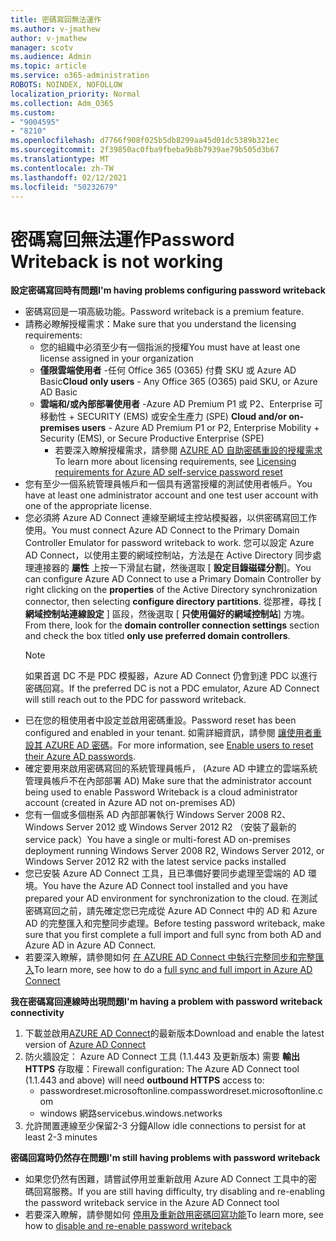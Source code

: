 ```yaml
---
title: 密碼寫回無法運作
ms.author: v-jmathew
author: v-jmathew
manager: scotv
ms.audience: Admin
ms.topic: article
ms.service: o365-administration
ROBOTS: NOINDEX, NOFOLLOW
localization_priority: Normal
ms.collection: Adm_O365
ms.custom:
- "9004595"
- "8210"
ms.openlocfilehash: d7766f908f025b5db8299aa45d01dc5389b321ec
ms.sourcegitcommit: 2f39850ac0fba9fbeba9b8b7939ae79b505d3b67
ms.translationtype: MT
ms.contentlocale: zh-TW
ms.lasthandoff: 02/12/2021
ms.locfileid: "50232679"
---
```

# <a name="password-writeback-is-not-working"></a><span data-ttu-id="9db7b-102">密碼寫回無法運作</span><span class="sxs-lookup"><span data-stu-id="9db7b-102">Password Writeback is not working</span></span>

<span data-ttu-id="9db7b-103">**設定密碼寫回時有問題**</span><span class="sxs-lookup"><span data-stu-id="9db7b-103">**I'm having problems configuring password writeback**</span></span>

- <span data-ttu-id="9db7b-104">密碼寫回是一項高級功能。</span><span class="sxs-lookup"><span data-stu-id="9db7b-104">Password writeback is a premium feature.</span></span>
- <span data-ttu-id="9db7b-105">請務必瞭解授權需求：</span><span class="sxs-lookup"><span data-stu-id="9db7b-105">Make sure that you understand the licensing requirements:</span></span>
  - <span data-ttu-id="9db7b-106">您的組織中必須至少有一個指派的授權</span><span class="sxs-lookup"><span data-stu-id="9db7b-106">You must have at least one license assigned in your organization</span></span>
  - <span data-ttu-id="9db7b-107">**僅限雲端使用者** -任何 Office 365 (O365) 付費 SKU 或 Azure AD Basic</span><span class="sxs-lookup"><span data-stu-id="9db7b-107">**Cloud only users** - Any Office 365 (O365) paid SKU, or Azure AD Basic</span></span>
  - <span data-ttu-id="9db7b-108">**雲端和/或內部部署使用者** -Azure AD Premium P1 或 P2、Enterprise 可移動性 + SECURITY (EMS) 或安全生產力 (SPE) </span><span class="sxs-lookup"><span data-stu-id="9db7b-108">**Cloud and/or on-premises users** - Azure AD Premium P1 or P2, Enterprise Mobility + Security (EMS), or Secure Productive Enterprise (SPE)</span></span>
    - <span data-ttu-id="9db7b-109">若要深入瞭解授權需求，請參閱 [AZURE AD 自助密碼重設的授權需求](https://docs.microsoft.com/azure/active-directory/active-directory-passwords-licensing)</span><span class="sxs-lookup"><span data-stu-id="9db7b-109">To learn more about licensing requirements, see [Licensing requirements for Azure AD self-service password reset](https://docs.microsoft.com/azure/active-directory/active-directory-passwords-licensing)</span></span>
- <span data-ttu-id="9db7b-110">您有至少一個系統管理員帳戶和一個具有適當授權的測試使用者帳戶。</span><span class="sxs-lookup"><span data-stu-id="9db7b-110">You have at least one administrator account and one test user account with one of the appropriate license.</span></span>
- <span data-ttu-id="9db7b-111">您必須將 Azure AD Connect 連線至網域主控站模擬器，以供密碼寫回工作使用。</span><span class="sxs-lookup"><span data-stu-id="9db7b-111">You must connect Azure AD Connect to the Primary Domain Controller Emulator for password writeback to work.</span></span> <span data-ttu-id="9db7b-112">您可以設定 Azure AD Connect，以使用主要的網域控制站，方法是在 Active Directory 同步處理連接器的 **屬性** 上按一下滑鼠右鍵，然後選取 [ **設定目錄磁碟分割**]。</span><span class="sxs-lookup"><span data-stu-id="9db7b-112">You can configure Azure AD Connect to use a Primary Domain Controller by right clicking on the **properties** of the Active Directory synchronization connector, then selecting **configure directory partitions**.</span></span> <span data-ttu-id="9db7b-113">從那裡，尋找 [ **網域控制站連線設定** ] 區段，然後選取 [ **只使用偏好的網域控制站**] 方塊。</span><span class="sxs-lookup"><span data-stu-id="9db7b-113">From there, look for the **domain controller connection settings** section and check the box titled **only use preferred domain controllers**.</span></span>
  > [!NOTE]
  > <span data-ttu-id="9db7b-114">如果首選 DC 不是 PDC 模擬器，Azure AD Connect 仍會到達 PDC 以進行密碼回寫。</span><span class="sxs-lookup"><span data-stu-id="9db7b-114">If the preferred DC is not a PDC emulator, Azure AD Connect will still reach out to the PDC for password writeback.</span></span>
- <span data-ttu-id="9db7b-115">已在您的租使用者中設定並啟用密碼重設。</span><span class="sxs-lookup"><span data-stu-id="9db7b-115">Password reset has been configured and enabled in your tenant.</span></span> <span data-ttu-id="9db7b-116">如需詳細資訊，請參閱 [讓使用者重設其 AZURE AD 密碼](https://docs.microsoft.com/azure/active-directory/active-directory-passwords-getting-started)。</span><span class="sxs-lookup"><span data-stu-id="9db7b-116">For more information, see [Enable users to reset their Azure AD passwords](https://docs.microsoft.com/azure/active-directory/active-directory-passwords-getting-started).</span></span>
- <span data-ttu-id="9db7b-117">確定要用來啟用密碼寫回的系統管理員帳戶， (Azure AD 中建立的雲端系統管理員帳戶不在內部部署 AD) </span><span class="sxs-lookup"><span data-stu-id="9db7b-117">Make sure that the administrator account being used to enable Password Writeback is a cloud administrator account (created in Azure AD not on-premises AD)</span></span>
- <span data-ttu-id="9db7b-118">您有一個或多個樹系 AD 內部部署執行 Windows Server 2008 R2、Windows Server 2012 或 Windows Server 2012 R2 （安裝了最新的 service pack）</span><span class="sxs-lookup"><span data-stu-id="9db7b-118">You have a single or multi-forest AD on-premises deployment running Windows Server 2008 R2, Windows Server 2012, or Windows Server 2012 R2 with the latest service packs installed</span></span>
- <span data-ttu-id="9db7b-119">您已安裝 Azure AD Connect 工具，且已準備好要同步處理至雲端的 AD 環境。</span><span class="sxs-lookup"><span data-stu-id="9db7b-119">You have the Azure AD Connect tool installed and you have prepared your AD environment for synchronization to the cloud.</span></span> <span data-ttu-id="9db7b-120">在測試密碼寫回之前，請先確定您已完成從 Azure AD Connect 中的 AD 和 Azure AD 的完整匯入和完整同步處理。</span><span class="sxs-lookup"><span data-stu-id="9db7b-120">Before testing password writeback, make sure that you first complete a full import and full sync from both AD and Azure AD in Azure AD Connect.</span></span>
- <span data-ttu-id="9db7b-121">若要深入瞭解，請參閱如何 [在 AZURE AD Connect 中執行完整同步和完整匯入](https://docs.microsoft.com/azure/active-directory/connect/active-directory-aadconnectsync-operations)</span><span class="sxs-lookup"><span data-stu-id="9db7b-121">To learn more, see how to do a [full sync and full import in Azure AD Connect](https://docs.microsoft.com/azure/active-directory/connect/active-directory-aadconnectsync-operations)</span></span>

<span data-ttu-id="9db7b-122">**我在密碼寫回連線時出現問題**</span><span class="sxs-lookup"><span data-stu-id="9db7b-122">**I'm having a problem with password writeback connectivity**</span></span>

1. <span data-ttu-id="9db7b-123">下載並啟用[AZURE AD Connect](https://www.microsoft.com/download/details.aspx?id=47594)的最新版本</span><span class="sxs-lookup"><span data-stu-id="9db7b-123">Download and enable the latest version of [Azure AD Connect](https://www.microsoft.com/download/details.aspx?id=47594)</span></span>
2. <span data-ttu-id="9db7b-124">防火牆設定： Azure AD Connect 工具 (1.1.443 及更新版本) 需要 **輸出 HTTPS** 存取權：</span><span class="sxs-lookup"><span data-stu-id="9db7b-124">Firewall configuration: The Azure AD Connect tool (1.1.443 and above) will need **outbound HTTPS** access to:</span></span>
    - <span data-ttu-id="9db7b-125">passwordreset.microsoftonline.com</span><span class="sxs-lookup"><span data-stu-id="9db7b-125">passwordreset.microsoftonline.com</span></span>
    - <span data-ttu-id="9db7b-126">windows 網路</span><span class="sxs-lookup"><span data-stu-id="9db7b-126">servicebus.windows.networks</span></span>
3. <span data-ttu-id="9db7b-127">允許閒置連線至少保留2-3 分鐘</span><span class="sxs-lookup"><span data-stu-id="9db7b-127">Allow idle connections to persist for at least 2-3 minutes</span></span>

<span data-ttu-id="9db7b-128">**密碼回寫時仍然存在問題**</span><span class="sxs-lookup"><span data-stu-id="9db7b-128">**I'm still having problems with password writeback**</span></span>

- <span data-ttu-id="9db7b-129">如果您仍然有困難，請嘗試停用並重新啟用 Azure AD Connect 工具中的密碼回寫服務。</span><span class="sxs-lookup"><span data-stu-id="9db7b-129">If you are still having difficulty, try disabling and re-enabling the password writeback service in the Azure AD Connect tool</span></span>
- <span data-ttu-id="9db7b-130">若要深入瞭解，請參閱如何 [停用及重新啟用密碼回寫功能](https://docs.microsoft.com/azure/active-directory/active-directory-passwords-troubleshoot)</span><span class="sxs-lookup"><span data-stu-id="9db7b-130">To learn more, see how to [disable and re-enable password writeback](https://docs.microsoft.com/azure/active-directory/active-directory-passwords-troubleshoot)</span></span>
